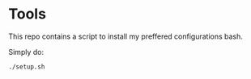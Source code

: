 # Tools

This repo contains a script to install my preffered configurations bash.

Simply do: 
```
./setup.sh
```

